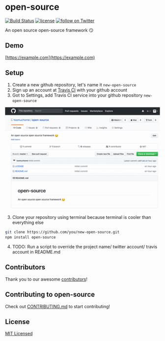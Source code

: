 # open-source

[![Build Status](https://travis-ci.org/toomuchome/open-source.svg?branch=master)](https://travis-ci.org/toomuchome/open-source)
[![license](https://img.shields.io/github/license/desktop/desktop.svg?style=flat-square)](https://github.com/toomuchome/open-source/blob/master/LICENSE)
<a href="https://twitter.com/intent/follow?screen_name=toomuchome"><img src="https://img.shields.io/twitter/follow/toomuchome.svg?style=social&logo=twitter&label=Follow" alt="follow on Twitter"></a>

An open source open-source framework 😏


## Demo

[https://example.com](https://example.com)


## Setup
1. Create a new github repository, let's name it `new-open-source`
1. Sign up an account at [Travis CI](https://travis-ci.org) with your github account
2. Got to Settings, add Travis CI service into your github repository `new-open-source`

![Add Travis CI to your github repository](./images/add-travis-ci.gif)

3. Clone your repository using terminal because terminal is cooler than everything else
```bash
git clone https://github.com/you/new-open-source.git
npm install open-source
```
4. TODO: Run a script to override the project name/ twitter account/ travis account in README.md


## Contributors

Thank you to our awesome [contributors](https://github.com/toomuchome/open-source/graphs/contributors)!


## Contributing to open-source

Check out [CONTRIBUTING.md](./CONTRIBUTING.md) to start contributing!


## License

[MIT Licensed](./LICENSE)
